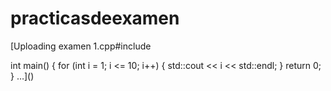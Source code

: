 # practicasdeexamen

[Uploading examen 1.cpp#include <iostream>

int main() {
    for (int i = 1; i <= 10; i++) {
        std::cout << i << std::endl;
    }
    return 0;
}
…]()
